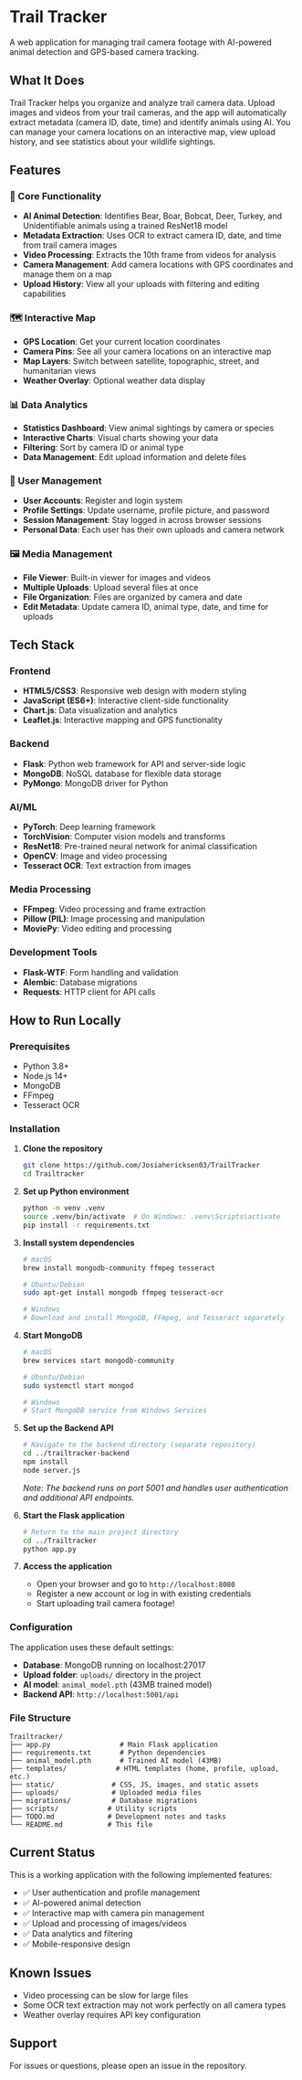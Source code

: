# Trail Tracker

A web application for managing trail camera footage with AI-powered animal detection and GPS-based camera tracking.

## What It Does

Trail Tracker helps you organize and analyze trail camera data. Upload images and videos from your trail cameras, and the app will automatically extract metadata (camera ID, date, time) and identify animals using AI. You can manage your camera locations on an interactive map, view upload history, and see statistics about your wildlife sightings.

## Features

### 🎯 Core Functionality
- **AI Animal Detection**: Identifies Bear, Boar, Bobcat, Deer, Turkey, and Unidentifiable animals using a trained ResNet18 model
- **Metadata Extraction**: Uses OCR to extract camera ID, date, and time from trail camera images
- **Video Processing**: Extracts the 10th frame from videos for analysis
- **Camera Management**: Add camera locations with GPS coordinates and manage them on a map
- **Upload History**: View all your uploads with filtering and editing capabilities

### 🗺️ Interactive Map
- **GPS Location**: Get your current location coordinates
- **Camera Pins**: See all your camera locations on an interactive map
- **Map Layers**: Switch between satellite, topographic, street, and humanitarian views
- **Weather Overlay**: Optional weather data display

### 📊 Data Analytics
- **Statistics Dashboard**: View animal sightings by camera or species
- **Interactive Charts**: Visual charts showing your data
- **Filtering**: Sort by camera ID or animal type
- **Data Management**: Edit upload information and delete files

### 👤 User Management
- **User Accounts**: Register and login system
- **Profile Settings**: Update username, profile picture, and password
- **Session Management**: Stay logged in across browser sessions
- **Personal Data**: Each user has their own uploads and camera network

### 🖼️ Media Management
- **File Viewer**: Built-in viewer for images and videos
- **Multiple Uploads**: Upload several files at once
- **File Organization**: Files are organized by camera and date
- **Edit Metadata**: Update camera ID, animal type, date, and time for uploads

## Tech Stack

### Frontend
- **HTML5/CSS3**: Responsive web design with modern styling
- **JavaScript (ES6+)**: Interactive client-side functionality
- **Chart.js**: Data visualization and analytics
- **Leaflet.js**: Interactive mapping and GPS functionality

### Backend
- **Flask**: Python web framework for API and server-side logic
- **MongoDB**: NoSQL database for flexible data storage
- **PyMongo**: MongoDB driver for Python

### AI/ML
- **PyTorch**: Deep learning framework
- **TorchVision**: Computer vision models and transforms
- **ResNet18**: Pre-trained neural network for animal classification
- **OpenCV**: Image and video processing
- **Tesseract OCR**: Text extraction from images

### Media Processing
- **FFmpeg**: Video processing and frame extraction
- **Pillow (PIL)**: Image processing and manipulation
- **MoviePy**: Video editing and processing

### Development Tools
- **Flask-WTF**: Form handling and validation
- **Alembic**: Database migrations
- **Requests**: HTTP client for API calls

## How to Run Locally

### Prerequisites
- Python 3.8+
- Node.js 14+
- MongoDB
- FFmpeg
- Tesseract OCR

### Installation

1. **Clone the repository**
   ```bash
   git clone https://github.com/Josiahericksen03/TrailTracker
   cd Trailtracker
   ```

2. **Set up Python environment**
   ```bash
   python -m venv .venv
   source .venv/bin/activate  # On Windows: .venv\Scripts\activate
   pip install -r requirements.txt
   ```

3. **Install system dependencies**
   ```bash
   # macOS
   brew install mongodb-community ffmpeg tesseract
   
   # Ubuntu/Debian
   sudo apt-get install mongodb ffmpeg tesseract-ocr
   
   # Windows
   # Download and install MongoDB, FFmpeg, and Tesseract separately
   ```

4. **Start MongoDB**
   ```bash
   # macOS
   brew services start mongodb-community
   
   # Ubuntu/Debian
   sudo systemctl start mongod
   
   # Windows
   # Start MongoDB service from Windows Services
   ```

5. **Set up the Backend API**
   ```bash
   # Navigate to the backend directory (separate repository)
   cd ../trailtracker-backend
   npm install
   node server.js
   ```
   *Note: The backend runs on port 5001 and handles user authentication and additional API endpoints.*

6. **Start the Flask application**
   ```bash
   # Return to the main project directory
   cd ../Trailtracker
   python app.py
   ```

7. **Access the application**
   - Open your browser and go to `http://localhost:8080`
   - Register a new account or log in with existing credentials
   - Start uploading trail camera footage!

### Configuration

The application uses these default settings:
- **Database**: MongoDB running on localhost:27017
- **Upload folder**: `uploads/` directory in the project
- **AI model**: `animal_model.pth` (43MB trained model)
- **Backend API**: `http://localhost:5001/api`

### File Structure
```
Trailtracker/
├── app.py                 # Main Flask application
├── requirements.txt       # Python dependencies
├── animal_model.pth       # Trained AI model (43MB)
├── templates/            # HTML templates (home, profile, upload, etc.)
├── static/              # CSS, JS, images, and static assets
├── uploads/             # Uploaded media files
├── migrations/          # Database migrations
├── scripts/            # Utility scripts
├── TODO.md             # Development notes and tasks
└── README.md           # This file
```

## Current Status

This is a working application with the following implemented features:
- ✅ User authentication and profile management
- ✅ AI-powered animal detection
- ✅ Interactive map with camera pin management
- ✅ Upload and processing of images/videos
- ✅ Data analytics and filtering
- ✅ Mobile-responsive design

## Known Issues

- Video processing can be slow for large files
- Some OCR text extraction may not work perfectly on all camera types
- Weather overlay requires API key configuration

## Support

For issues or questions, please open an issue in the repository. 